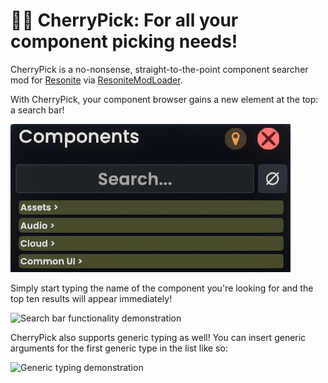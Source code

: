 # 🍃🍒 CherryPick: For all your component picking needs!

CherryPick is a no-nonsense, straight-to-the-point component searcher mod for [Resonite](https://resonite.com) via [ResoniteModLoader](https://github.com/resonite-modding-group/ResoniteModLoader).

With CherryPick, your component browser gains a new element at the top: a search bar!

![Search bar](image.png)

Simply start typing the name of the component you're looking for and the top ten results will appear immediately!

![Search bar functionality demonstration](Resonite_pm9oFaDfHo.gif)

CherryPick also supports generic typing as well! You can insert generic arguments for the first generic type in the list like so:

![Generic typing demonstration](Resonite_MpNIjXzyrg.gif)